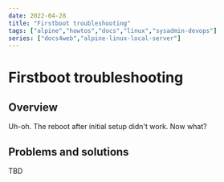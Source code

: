 ```yaml
---
date: 2022-04-28
title: "Firstboot troubleshooting"
tags: ["alpine","howtos","docs","linux","sysadmin-devops"]
series: ["docs4web","alpine-linux-local-server"]
---
```


# Firstboot troubleshooting

## Overview

Uh-oh. The reboot after initial setup didn't work. Now what?

## Problems and solutions

TBD
